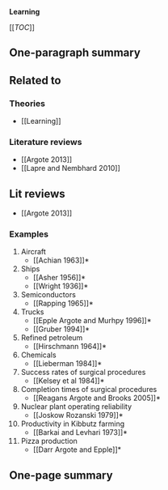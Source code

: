 **Learning**

[[_TOC_]]

## One-paragraph summary

## Related to

### Theories
* [[Learning]]

### Literature reviews
* [[Argote 2013]]
* [[Lapre and Nembhard 2010]]

## Lit reviews
* [[Argote 2013]]

### Examples
1. Aircraft
    * [[Achian 1963]]*
2. Ships
    * [[Asher 1956]]*
    * [[Wright 1936]]*
3. Semiconductors
    * [[Rapping 1965]]*
4. Trucks
    * [[Epple Argote and Murhpy 1996]]*
    * [[Gruber 1994]]*
5. Refined petroleum
    * [[Hirschmann 1964]]*
6. Chemicals
    * [[Lieberman 1984]]*
7. Success rates of surgical procedures
    * [[Kelsey et al 1984]]*
8. Completion times of surgical procedures
    * [[Reagans Argote and Brooks 2005]]*
9. Nuclear plant operating reliability
    * [[Joskow Rozanski 1979]]*
10. Productivity in Kibbutz farming
    * [[Barkai and Levhari 1973]]*
11. Pizza production
    * [[Darr Argote and Epple]]*

## One-page summary
